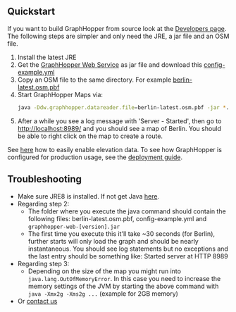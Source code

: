 ## Quickstart

If you want to build GraphHopper from source look at the [Developers page](../core/quickstart-from-source.md). 
The following steps are simpler and only need the JRE, a jar file and an OSM file.

 1. Install the latest JRE 
 2. Get the [GraphHopper Web Service](https://github.com/graphhopper/graphhopper/blob/master/README.md#get-started)
as jar file and download this [config-example.yml](https://raw.githubusercontent.com/graphhopper/graphhopper/master/config-example.yml)
 3. Copy an OSM file to the same directory. For example [berlin-latest.osm.pbf](http://download.geofabrik.de/europe/germany/berlin.html)
 4. Start GraphHopper Maps via: 
    ```bash
    java -Ddw.graphhopper.datareader.file=berlin-latest.osm.pbf -jar *.jar server config-example.yml
    ```
 5. After a while you see a log message with 'Server - Started', then go to [http://localhost:8989/](http://localhost:8989/) and you should see a map of Berlin. You should be able to right click on the map to create a route.

See [here](./../core/elevation.md) how to easily enable elevation data. To see how GraphHopper is configured for production usage, see the [deployment guide](./../core/deploy.md).

## Troubleshooting

 * Make sure JRE8 is installed. If not get Java [here](http://java.com).
 * Regarding step 2:
    * The folder where you execute the java command should contain the following files: berlin-latest.osm.pbf, config-example.yml and `graphhopper-web-[version].jar`
    * The first time you execute this it'll take ~30 seconds (for Berlin), further starts will only load the graph and should be nearly instantaneous. You should see log statements but no exceptions and the last entry should be something like: Started server at HTTP 8989
 * Regarding step 3:
    * Depending on the size of the map you might run into `java.lang.OutOfMemoryError`. In this case you need to increase the memory settings of the JVM by starting the above command with `java -Xmx2g -Xms2g ...` (example for 2GB memory)
 * Or [contact us](../index.md#contact)
